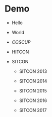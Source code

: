 Demo
===

* Hello
* World

* *COSCUP*
* HITCON

* SITCON
  * SITCON 2013
  * SITCON 2014
  * SITCON 2015

  * SITCON 2016
  * SITCON 2017

